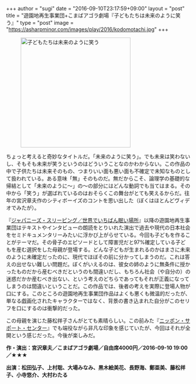 +++
author = "sugi"
date = "2016-09-10T23:17:59+09:00"
layout = "post"
title = "遊園地再生事業団+こまばアゴラ劇場『子どもたちは未来のように笑う』"
type = "post"
image = "https://asharpminor.com/images/play/2016/kodomotachi.jpg"
+++
<figure class="alignleft"><img src="/images/play/2016/kodomotachi.jpg" alt="子どもたちは未来のように笑う" style="width: 300px !important" /></figure>

ちょっと考えると奇妙なタイトルだ。「未来のように笑う」。でも未来は笑わないし、そもそも未来が笑うというのはどういうことなのかわからない。この作品の中で子供たちは未来そのもの、つまりいい面も悪い面も不確定で未知なものとして扱われている。ある意味「無」そのものだ。無だからこそ、論理学の基礎的な帰結として「未来のように〜」の〜の部分にはどんな動詞でも当てはまる。その中から「笑う」が選ばれているのはおそらくこの舞台がとても笑えるからだ。往年の宮沢章夫作のシティボーイズのコントを思い出した（ぼくはほとんどヴィデオでみたが）。


『[ジャパニーズ・スリーピング／世界でいちばん眠い場所](/play/2275/)』以降の遊園地再生事業団はテキストやインタビューの朗読をとりいれた演出で過去や現代の日本社会をセミドキュメンタリーみたいに浮かび上がらせている。今回も子どもを作ることがテーマだ。その骨子のエピソードとして障害児だと97%確定している子どもを産む選択をした母親が登場する。どんな子どもが生まれるのかはまさに未来のように未確定だったのに、現代でほぼその前に分かってしまうのだ。これは答えの出せない難しい問題だ。ぼくがいえるのは、彼女の姉のように無条件に授かったものだから産むべきだというのも間違いだし、もちろん社会（や自分の）の迷惑だかか産むべき出ない、という考えのどちらであってもそれが正義になってしまうのは間違いということだ。この作品では、後者の考えを実際に登場人物が口にする。このところの遊園地再生事業団作品はよくも悪くも微温的だったが、単なる戯画化されたキャラクターではなく、背景の書き込まれた自分がこのセリフを口にするのは衝撃的だった。

この母親を演じた藤松祥子さんがとても素晴らしい。この前みた『[ニッポン・サポート・センター](/play/2016-07-09-nipponsupportcenter/)』でも端役ながら非凡な印象を感じていたが、今回はそれが全開という感じだった。今後が楽しみだ。

**作・演出：宮沢章夫／こまばアゴラ劇場／自由席4000円／2016-09-10 19:00／★★★**

**出演：松田弘子、上村聡、大場みなみ、黒木絵美花、長野海、鄭亜美、藤松祥子、小寺悠介、大村わたる**
